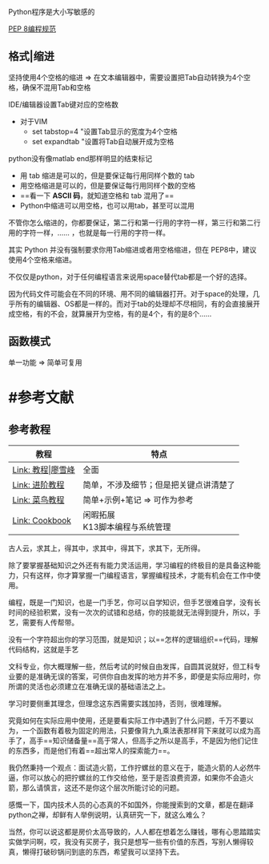 Python程序是大小写敏感的

[PEP 8编程规范](https://www.python.org/dev/peps/pep-0008/?#code-lay-out)

## 格式|缩进

坚持使用4个空格的缩进 => 在文本编辑器中，需要设置把Tab自动转换为4个空格，确保不混用Tab和空格



IDE/编辑器设置Tab键对应的空格数

- 对于VIM
  - set tabstop=4  "设置Tab显示的宽度为4个空格
  - set expandtab  "设置将Tab自动展开成为空格

python没有像matlab end那样明显的结束标记

- 用 tab 缩进是可以的，但是要保证每行用同样个数的 tab
- 用空格缩进是可以的，但是要保证每行用同样个数的空格 
- ==看一下 **ASCII 码**，就知道空格和 tab 混用了==
- Python中缩进可以用空格，也可以用tab，甚至可以混用

不管你怎么缩进的，你都要保证，第二行和第一行用的字符一样，第三行和第二行用的字符一样，…… ，也就是每一行用的字符一样。

其实 Python 并没有强制要求你用Tab缩进或者用空格缩进，但在 PEP8中，建议使用4个空格来缩进。

不仅仅是python，对于任何编程语言来说用space替代tab都是一个好的选择。

因为代码文件可能会在不同的环境、用不同的编辑器打开。对于space的处理，几乎所有的编辑器、OS都是一样的。而对于tab的处理却不尽相同，有的会直接展开成空格，有的不会，就算展开为空格，有的是4个，有的是8个……





## 函数模式

单一功能 => 简单可复用





# #参考文献

## 参考教程

| 教程                                                         | 特点                                   |
| ------------------------------------------------------------ | -------------------------------------- |
| [Link: 教程\|廖雪峰](https://www.liaoxuefeng.com/wiki/1016959663602400/1017598814713792) | 全面                                   |
| [Link: 进阶教程](http://www.coolpython.net/python_senior/index.html) | 简单，不涉及细节；但是把关键点讲清楚了 |
| [Link: 菜鸟教程](https://www.runoob.com/python3/python3-namespace-scope.html) | 简单+示例+笔记 => 可作为参考           |
| [Link: Cookbook](https://python3-cookbook.readthedocs.io/zh_CN/latest/chapters/p13_utility_script_and_system_manage.html) | 闲暇拓展<br>K13脚本编程与系统管理      |

古人云，求其上，得其中，求其中，得其下，求其下，无所得。

除了要掌握基础知识之外还有有能力灵活运用，学习编程的终极目的是具备这种能力，只有这样，你才算掌握一门编程语言，掌握编程技术，才能有机会在工作中使用。



编程，既是一门知识，也是一门手艺，你可以自学知识，但手艺很难自学，没有长时间的经验积累，没有一次次的试错和总结，你的技能就无法得到提升，所以，手艺，需要有人传帮带。

没有一个字符超出你的学习范围，就是知识；以==怎样的逻辑组织==代码，理解代码结构，这就是手艺



文科专业，你大概理解一些，然后考试的时候自由发挥，自圆其说就好，但工科专业要的是准确无误的答案，可供你自由发挥的地方并不多，即便是实际应用时，你所谓的灵活也必须建立在准确无误的基础语法之上。

学习时要侧重其理念，但理念这东西需要实践加持，否则，很难理解。



究竟如何在实际应用中使用，还是要看实际工作中遇到了什么问题，千万不要以为，一个函数有着极为固定的用法，只要像背九九乘法表那样背下来就可以成为高手了，高手==知识储备量==高于常人，但高手之所以是高手，不是因为他们记住的东西多，而是他们有着==超出常人的探索能力==。



我仍然秉持一个观点：面试造火箭，工作拧螺丝的意义在于，能造火箭的人必然牛逼，你可以放心的把拧螺丝的工作交给他，至于是否浪费资源，如果你不会造火箭，那么请慎言，这还不是你这个层次所能讨论的问题。



感慨一下，国内技术人员的心态真的不如国外，你能搜索到的文章，都是在翻译python之禅，却鲜有人举例说明，认真研究一下，就这么难么？

当然，你可以说这都是房价太高导致的，人人都在想着怎么赚钱，哪有心思踏踏实实做学问啊，哎，我没有买房子，我只是想写一些有价值的东西，写别人懒得较真，懒得打破砂锅问到底的东西，希望我可以坚持下去。
